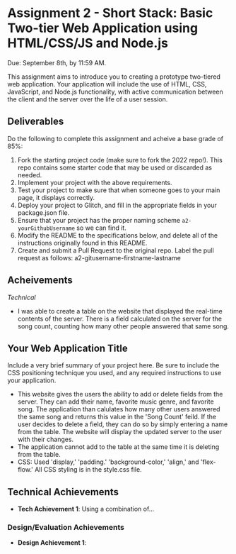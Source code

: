 Assignment 2 - Short Stack: Basic Two-tier Web Application using HTML/CSS/JS and Node.js  
===

Due: September 8th, by 11:59 AM.

This assignment aims to introduce you to creating a prototype two-tiered web application. 
Your application will include the use of HTML, CSS, JavaScript, and Node.js functionality, with active communication between the client and the server over the life of a user session.

Deliverables
---

Do the following to complete this assignment and acheive a base grade of 85%:

1. Fork the starting project code (make sure to fork the 2022 repo!). This repo contains some starter code that may be used or discarded as needed.
2. Implement your project with the above requirements.
3. Test your project to make sure that when someone goes to your main page, it displays correctly.
4. Deploy your project to Glitch, and fill in the appropriate fields in your package.json file.
5. Ensure that your project has the proper naming scheme `a2-yourGithubUsername` so we can find it.
6. Modify the README to the specifications below, and delete all of the instructions originally found in this README.
7. Create and submit a Pull Request to the original repo. Label the pull request as follows: a2-gitusername-firstname-lastname

Acheivements
---

*Technical*
- I was able to create a table on the website that displayed the real-time contents of the server. There is a field calculated on the server for the song count, counting how many other people answered that same song. 

## Your Web Application Title
Include a very brief summary of your project here. Be sure to include the CSS positioning technique you used, and any required instructions to use your application.
- This website gives the users the ability to add or delete fields from the server. They can add their name, favorite music genre, and favorite song. The application than calulates how many other users answered the same song and returns this value in the 'Song Count' feild. If the user decides to delete a field, they can do so by simply entering a name from the table. The website will display the updated server to the user with their changes. 
- The application cannot add to the table at the same time it is deleting from the table.
- CSS: Used 'display,' 'padding.' 'background-color,' 'align,' and 'flex-flow.' All CSS styling is in the style.css file.

## Technical Achievements
- **Tech Achievement 1**: Using a combination of...

### Design/Evaluation Achievements
- **Design Achievement 1**: 
